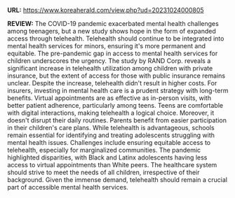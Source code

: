 **URL:**
https://www.koreaherald.com/view.php?ud=20231024000805

**REVIEW:**
The COVID-19 pandemic exacerbated mental health challenges among teenagers, but a new study shows hope in the form of expanded access through telehealth. Telehealth should continue to be integrated into mental health services for minors, ensuring it's more permanent and equitable. The pre-pandemic gap in access to mental health services for children underscores the urgency. The study by RAND Corp. reveals a significant increase in telehealth utilization among children with private insurance, but the extent of access for those with public insurance remains unclear. Despite the increase, telehealth didn't result in higher costs. For insurers, investing in mental health care is a prudent strategy with long-term benefits. Virtual appointments are as effective as in-person visits, with better patient adherence, particularly among teens. Teens are comfortable with digital interactions, making telehealth a logical choice. Moreover, it doesn't disrupt their daily routines. Parents benefit from easier participation in their children's care plans. While telehealth is advantageous, schools remain essential for identifying and treating adolescents struggling with mental health issues. Challenges include ensuring equitable access to telehealth, especially for marginalized communities. The pandemic highlighted disparities, with Black and Latinx adolescents having less access to virtual appointments than White peers. The healthcare system should strive to meet the needs of all children, irrespective of their background. Given the immense demand, telehealth should remain a crucial part of accessible mental health services.
